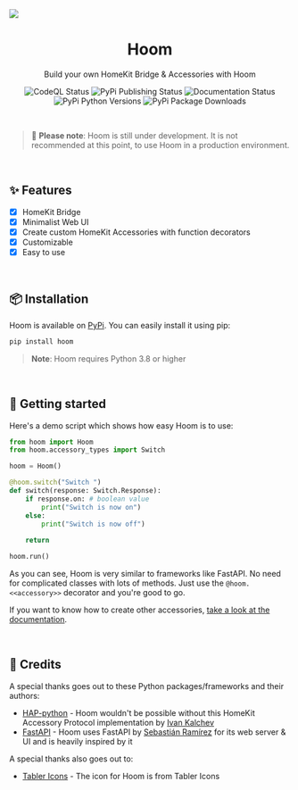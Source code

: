 <img src="https://bcdn.berrysauce.me/shared/hoom-banner-modified.png">

<br>

<h1 align="center">Hoom</h1>
<p align="center">Build your own HomeKit Bridge & Accessories with Hoom</p>
<p align="center">
    <img alt="CodeQL Status" src="https://github.com/berrysauce/hoom/actions/workflows/github-code-scanning/codeql/badge.svg"/>
    <img alt="PyPi Publishing Status" src="https://github.com/berrysauce/hoom/actions/workflows/python-publish.yml/badge.svg"/>
    <img alt="Documentation Status" src="https://github.com/berrysauce/hoom/actions/workflows/docs.yml/badge.svg"/>
    <img alt="PyPi Python Versions" src="https://img.shields.io/pypi/pyversions/hoom"/>
    <img alt="PyPi Package Downloads" src="https://img.shields.io/pypi/dm/hoom?color=blue"/>
</p>

<br>

> 🚧 **Please note**: Hoom is still under development. It is not recommended at this point, to use Hoom in a production environment.

<br>

## ✨ Features
- [x] HomeKit Bridge
- [x] Minimalist Web UI
- [x] Create custom HomeKit Accessories with function decorators
- [x] Customizable
- [x] Easy to use

<br>

## 📦 Installation
Hoom is available on [PyPi](https://pypi.org/project/hoom/). You can easily install it using pip:

```bash
pip install hoom
```

> **Note**: Hoom requires Python 3.8 or higher

<br>

## 🚀 Getting started
Here's a demo script which shows how easy Hoom is to use:

```python
from hoom import Hoom
from hoom.accessory_types import Switch

hoom = Hoom()

@hoom.switch("Switch ")
def switch(response: Switch.Response):
    if response.on: # boolean value
        print("Switch is now on")
    else:
        print("Switch is now off")
        
    return

hoom.run()
```

As you can see, Hoom is very similar to frameworks like FastAPI. No need for complicated classes with lots of methods. Just use the `@hoom.<<accessory>>` decorator and you're good to go.

If you want to know how to create other accessories, [take a look at the documentation](https://berrysauce.me/hoom/).

<br>

## 📣 Credits
A special thanks goes out to these Python packages/frameworks and their authors:

- [HAP-python](https://github.com/ikalchev/HAP-python) - Hoom wouldn't be possible without this HomeKit Accessory Protocol implementation by [Ivan Kalchev](https://github.com/ikalchev)
- [FastAPI](https://github.com/tiangolo/fastapi) - Hoom uses FastAPI by [Sebastián Ramírez](https://github.com/tiangolo) for its web server & UI and is heavily inspired by it

A special thanks also goes out to:

- [Tabler Icons](https://tabler-icons.io/) - The icon for Hoom is from Tabler Icons
